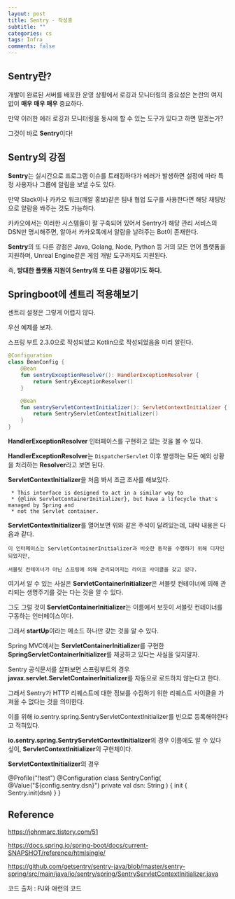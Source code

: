 ```yaml
---
layout: post
title: Sentry - 작성중
subtitle: ""
categories: cs
tags: Infra
comments: false
---
```


## Sentry란?

개발이 완료된 서버를 배포한 운영 상황에서 로깅과 모니터링의 중요성은 논란의 여지 없이 **매우 매우 매우** 중요하다.

만약 이러한 에러 로깅과 모니터링을 동시에 할 수 있는 도구가 있다고 하면 믿겠는가?

그것이 바로 **Sentry**이다!

## Sentry의 강점

**Sentry**는 실시간으로 프로그램 이슈를 트래킹하다가 에러가 발생하면 설정에 따라 특정 사용자나 그룹에 알림을 보낼 수도 있다.

만약 Slack이나 카카오 워크(깨알 홍보)같은 팀내 협업 도구를 사용한다면 해당 채팅방으로 알람을 쏴주는 것도 가능하다.

카카오에서는 이러한 시스템들이 잘 구축되어 있어서 Sentry가 해당 관리 서비스의 DSN만 명시해주면, 알아서 카카오톡에서 알람을 날려주는 Bot이 존재한다.

**Sentry**의 또 다른 강점은 Java, Golang, Node, Python 등 거의 모든 언어 플랫폼을 지원하며, Unreal Engine같은 게임 개발 도구까지도 지원된다.

즉, **방대한 플랫폼 지원이 Sentry의 또 다른 강점이기도 하다.**

## Springboot에 센트리 적용해보기

센트리 설정은 그렇게 어렵지 않다.

우선 예제를 보자.

스프링 부트 2.3.0으로 작성되었고 Kotlin으로 작성되었음을 미리 알린다.

```kotlin
@Configuration
class BeanConfig {
    @Bean
    fun sentryExceptionResolver(): HandlerExceptionResolver {
        return SentryExceptionResolver()
    }

    @Bean
    fun sentryServletContextInitializer(): ServletContextInitializer {
        return SentryServletContextInitializer()
    }
}
```

**HandlerExceptionResolver** 인터페이스를 구현하고 있는 것을 볼 수 있다.

**HandlerExceptionResolver**는 `DispatcherServlet` 이후 발생하는 모든 예외 상황을 처리하는 **Resolver**라고 보면 된다.

**ServletContextInitializer**을 처음 봐서 조금 조사를 해보았다.

```
 * This interface is designed to act in a similar way to
 * {@link ServletContainerInitializer}, but have a lifecycle that's managed by Spring and
 * not the Servlet container.
```

**ServletContextInitializer**를 열어보면 위와 같은 주석이 달려있는데, 대략 내용은 다음과 같다.

```
이 인터페이스는 ServletContainerInitializer과 비슷한 동작을 수행하기 위해 디자인되었지만,

서블릿 컨테이너가 아닌 스프링에 의해 관리되어지는 라이프 사이클을 갖고 있다.
```

여기서 알 수 있는 사실은 **ServletContainerInitializer**은 서블릿 컨테이너에 의해 관리되는 생명주기를 갖는 다는 것을 알 수 있다.

그도 그럴 것이 **ServletContainerInitializer**는 이름에서 보듯이 서블릿 컨테이너를 구동하는 인터페이스이다.

그래서 **startUp**이라는 메소드 하나만 갖는 것을 알 수 있다.

Spring MVC에서는 **ServletContainerInitializer**를 구현한 **SpringServletContainerInitializer**를 제공하고 있다는 사실을 잊지말자.

Sentry 공식문서를 살펴보면 스프링부트의 경우 **javax.servlet.ServletContainerInitializer**를 자동으로 로드하지 않는다고 한다.

그래서 Sentry가 HTTP 리퀘스트에 대한 정보를 수집하기 위한 리퀘스트 사이클을 가져올 수 없다는 것을 의미한다.

이를 위해 io.sentry.spring.SentryServletContextInitializer를 빈으로 등록해야한다고 적혀있다.

**io.sentry.spring.SentryServletContextInitializer**의 경우 이름에도 알 수 있다 싶이, **ServletContextInitializer**의 구현체이다.

**ServletContextInitializer**의 경우 

@Profile("!test")
@Configuration
class SentryConfig(
        @Value("\${config.sentry.dsn}") private val dsn: String
) {
    init {
        Sentry.init(dsn)
    }
}

## Reference

https://johnmarc.tistory.com/51

https://docs.spring.io/spring-boot/docs/current-SNAPSHOT/reference/htmlsingle/

https://github.com/getsentry/sentry-java/blob/master/sentry-spring/src/main/java/io/sentry/spring/SentryServletContextInitializer.java

코드 출처 : PJ와 애런의 코드

